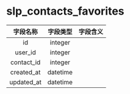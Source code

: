 # slp_contacts_favorites

| 字段名称 | 字段类型 | 字段含义 |
| :-----: | :-----: | :-----: 
| id | integer |  |
| user_id | integer |  |
| contact_id | integer |  |
| created_at | datetime |  |
| updated_at | datetime |  |


